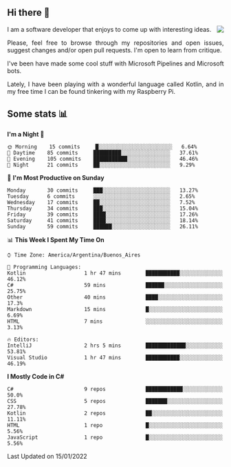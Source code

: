 ## Hi there :slightly_smiling_face:

<img src="https://github-readme-stats.vercel.app/api?username=victorgrycuk&show_icons=true&count_private=true&title_color=F7941E&icon_color=F7941E" align="right">

<p align="justify">
I am a software developer that enjoys to come up with interesting ideas.
<p/>

<p align= "justify">
Please, feel free to browse through my repositories and open issues, suggest changes and/or open pull requests. I'm open to learn from critique.
<p/>


<p align= "justify">
I've been have made some cool stuff with Microsoft Pipelines and Microsoft bots.
<p/>

<p align= "justify">
Lately, I have been playing with a wonderful language called Kotlin, and in my free time I can be found tinkering with my Raspberry Pi.
<p/>

## Some stats :bar_chart:
<!--START_SECTION:waka-->
**I'm a Night 🦉** 

```text
🌞 Morning    15 commits     █░░░░░░░░░░░░░░░░░░░░░░░░   6.64% 
🌆 Daytime    85 commits     █████████░░░░░░░░░░░░░░░░   37.61% 
🌃 Evening    105 commits    ███████████░░░░░░░░░░░░░░   46.46% 
🌙 Night      21 commits     ██░░░░░░░░░░░░░░░░░░░░░░░   9.29%

```
📅 **I'm Most Productive on Sunday** 

```text
Monday       30 commits     ███░░░░░░░░░░░░░░░░░░░░░░   13.27% 
Tuesday      6 commits      ░░░░░░░░░░░░░░░░░░░░░░░░░   2.65% 
Wednesday    17 commits     ██░░░░░░░░░░░░░░░░░░░░░░░   7.52% 
Thursday     34 commits     ███░░░░░░░░░░░░░░░░░░░░░░   15.04% 
Friday       39 commits     ████░░░░░░░░░░░░░░░░░░░░░   17.26% 
Saturday     41 commits     ████░░░░░░░░░░░░░░░░░░░░░   18.14% 
Sunday       59 commits     ██████░░░░░░░░░░░░░░░░░░░   26.11%

```


📊 **This Week I Spent My Time On** 

```text
⌚︎ Time Zone: America/Argentina/Buenos_Aires

💬 Programming Languages: 
Kotlin                   1 hr 47 mins        ███████████░░░░░░░░░░░░░░   46.12% 
C#                       59 mins             ██████░░░░░░░░░░░░░░░░░░░   25.75% 
Other                    40 mins             ████░░░░░░░░░░░░░░░░░░░░░   17.3% 
Markdown                 15 mins             █░░░░░░░░░░░░░░░░░░░░░░░░   6.69% 
HTML                     7 mins              ░░░░░░░░░░░░░░░░░░░░░░░░░   3.13%

🔥 Editors: 
IntelliJ                 2 hrs 5 mins        █████████████░░░░░░░░░░░░   53.81% 
Visual Studio            1 hr 47 mins        ███████████░░░░░░░░░░░░░░   46.19%

```

**I Mostly Code in C#** 

```text
C#                       9 repos             ████████████░░░░░░░░░░░░░   50.0% 
CSS                      5 repos             ███████░░░░░░░░░░░░░░░░░░   27.78% 
Kotlin                   2 repos             ██░░░░░░░░░░░░░░░░░░░░░░░   11.11% 
HTML                     1 repo              █░░░░░░░░░░░░░░░░░░░░░░░░   5.56% 
JavaScript               1 repo              █░░░░░░░░░░░░░░░░░░░░░░░░   5.56%

```



 Last Updated on 15/01/2022
<!--END_SECTION:waka-->
